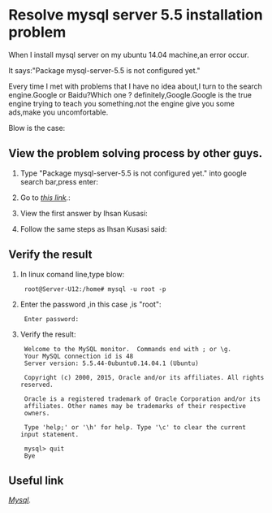 
Resolve mysql server 5.5 installation problem
================================

When I install mysql server on my ubuntu 14.04 machine,an error occur.

It says:"Package mysql-server-5.5 is not configured yet."

Every time I met with problems that I have no idea about,I turn to the search engine.Google or Baidu?Which one ?
definitely,Google.Google is the true engine trying to teach you something.not the engine give you some ads,make you uncomfortable.

Blow is the case:


View the problem solving process by other guys.
-------------------------------------------

1. Type "Package mysql-server-5.5 is not configured yet." into google search bar,press enter:


2. Go to *[this link](http://stackoverflow.com/questions/13276088/cant-start-mysql5-5-on-ubuntu-12-04-dpkg-dependency-problems).*:

3. View the first answer by Ihsan Kusasi:


4. Follow the same steps as Ihsan Kusasi said:


Verify the result
------------

1. In linux comand line,type blow:

        root@Server-U12:/home# mysql -u root -p

2. Enter the password ,in this case ,is "root":
        
        Enter password:
   
3. Verify the result:

        Welcome to the MySQL monitor.  Commands end with ; or \g.
        Your MySQL connection id is 48
        Server version: 5.5.44-0ubuntu0.14.04.1 (Ubuntu)

        Copyright (c) 2000, 2015, Oracle and/or its affiliates. All rights reserved.

        Oracle is a registered trademark of Oracle Corporation and/or its
        affiliates. Other names may be trademarks of their respective
        owners.

        Type 'help;' or '\h' for help. Type '\c' to clear the current input statement.
        
        mysql> quit
        Bye


Useful link
--------------------

*[Mysql](http://dev.mysql.com/doc/refman/5.5/en/mysql-commands.html).*





